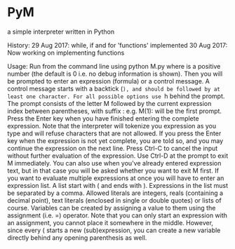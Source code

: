 # PyM
a simple interpreter written in Python

History:
29 Aug 2017: while, if and for 'functions' implemented
30 Aug 2017: Now working on implementing functions

Usage:
Run from the command line using python M.py <debug level> where <debug level> is a positive number (the default is 0 i.e. no debug information is shown).
Then you will be prompted to enter an expression (formula) or a control message. A control message starts with a backtick (`), and should be followed by at least one character. For all possible options use `h behind the prompt.
The prompt consists of the letter M followed by the current expression index between parentheses, with suffix : e.g. M(1): will be the first prompt.
Press the Enter key when you have finished entering the complete expression. Note that the interpreter will tokenize you expression as you type and will refuse characters that are not allowed. If you press the Enter key when the expression is not yet complete, you are told so, and you may continue the expression on the next line. Press Ctrl-C to cancel the input without further evaluation of the expression.
Use Ctrl-D at the prompt to exit M immediately. You can also use when you've already entered expression text, but in that case you will be asked whether you want to exit M first.
If you want to evaluate multiple expressions at once you will have to enter an expression list. A list start with ( and ends with ). Expressions in the list must be separated by a comma.
Allowed literals are integers, reals (containing a decimal point), text literals (enclosed in single or double quotes) or lists of course.
Variables can be created by assigning a value to them using the assignment (i.e. =) operator. Note that you can only start an expression with an assignment, you cannot place it somewhere in the middle. However, since every ( starts a new (sub)expression, you can create a new variable directly behind any opening parenthesis as well. 

